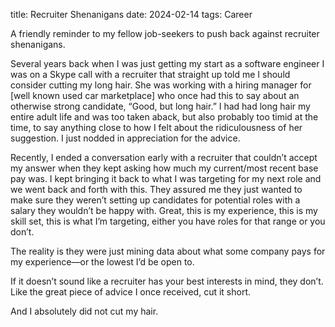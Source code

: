 title: Recruiter Shenanigans
date: 2024-02-14
tags: Career

A friendly reminder to my fellow job-seekers to push back against recruiter shenanigans.

Several years back when I was just getting my start as a software engineer I was on a Skype call with a recruiter that straight up told me I should consider cutting my long hair. She was working with a hiring manager for [well known used car marketplace] who once had this to say about an otherwise strong candidate, “Good, but long hair.” I had had long hair my entire adult life and was too taken aback, but also probably too timid at the time, to say anything close to how I felt about the ridiculousness of her suggestion. I just nodded in appreciation for the advice.

Recently, I ended a conversation early with a recruiter that couldn’t accept my answer when they kept asking how much my current/most recent base pay was. I kept bringing it back to what I was targeting for my next role and we went back and forth with this. They assured me they just wanted to make sure they weren’t setting up candidates for potential roles with a salary they wouldn’t be happy with. Great, this is my experience, this is my skill set, this is what I’m targeting, either you have roles for that range or you don’t.

The reality is they were just mining data about what some company pays for my experience—or the lowest I’d be open to.

If it doesn’t sound like a recruiter has your best interests in mind, they don’t. Like the great piece of advice I once received, cut it short.

And I absolutely did not cut my hair.
